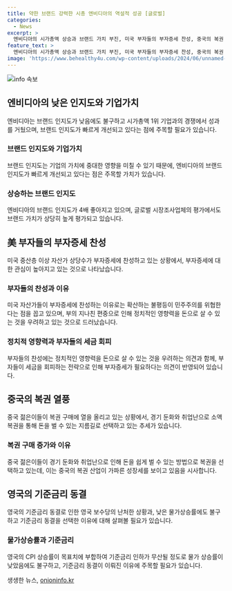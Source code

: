 ```yaml
---
title: 약한 브랜드 강력한 시총 엔비디아의 역설적 성공 [글로벌]
categories:
  - News
excerpt: >
  엔비디아의 시가총액 상승과 브랜드 가치 부진, 미국 부자들의 부자증세 찬성, 중국의 복권 열풍, 영국의 기준금리 동결 결정에 대한 기사입니다. 엔비디아는 시가총액 1위의 위치에 올라섰지만, 브랜드 가치는 상위 100위권에 들지 못했다. 미국 부자들의 60％가 부자증세에 찬성하는 것으로 나타났고, 중국 젊은이들은 경기 침체와 취업난으로 복권 구매에 열을 올리고 있다. 영국은 기준금리를 동결하여 보수당의 기대에 반하는 결정을 내렸다.
feature_text: >
  엔비디아의 시가총액 상승과 브랜드 가치 부진, 미국 부자들의 부자증세 찬성, 중국의 복권 열풍, 영국의 기준금리 동결 결정에 대한 기사입니다. 엔비디아는 시가총액 1위의 위치에 올라섰지만, 브랜드 가치는 상위 100위권에 들지 못했다. 미국 부자들의 60％가 부자증세에 찬성하는 것으로 나타났고, 중국 젊은이들은 경기 침체와 취업난으로 복권 구매에 열을 올리고 있다. 영국은 기준금리를 동결하여 보수당의 기대에 반하는 결정을 내렸다.
image: 'https://www.behealthy4u.com/wp-content/uploads/2024/06/unnamed-file.png'
---
```


<p><img src="https://www.behealthy4u.com/wp-content/uploads/2024/06/unnamed-file.png" alt="info 속보" /></p>

<h2 data-ke-size="size26">엔비디아의 낮은 인지도와 기업가치</h2> 

<p data-ke-size="size16">엔비디아는 브랜드 인지도가 낮음에도 불구하고 시가총액 1위 기업과의 경쟁에서 성과를 거뒀으며, 브랜드 인지도가 빠르게 개선되고 있다는 점에 주목할 필요가 있습니다. </p>

<h3>브랜드 인지도와 기업가치</h3>

<p data-ke-size="size16">브랜드 인지도는 기업의 가치에 중대한 영향을 미칠 수 있기 때문에, 엔비디아의 브랜드 인지도가 빠르게 개선되고 있다는 점은 주목할 가치가 있습니다. </p>

<h3>상승하는 브랜드 인지도</h3>

<p data-ke-size="size16">엔비디아의 브랜드 인지도가 4배 좋아지고 있으며, 글로벌 시장조사업체의 평가에서도 브랜드 가치가 상당히 높게 평가되고 있습니다. </p>

<h2 data-ke-size="size26">美 부자들의 부자증세 찬성</h2> 

<p data-ke-size="size16">미국 중산층 이상 자산가 상당수가 부자증세에 찬성하고 있는 상황에서, 부자증세에 대한 관심이 높아지고 있는 것으로 나타났습니다. </p>

<h3>부자들의 찬성과 이유</h3>

<p data-ke-size="size16">미국 자산가들이 부자증세에 찬성하는 이유로는 확산하는 불평등이 민주주의를 위협한다는 점을 꼽고 있으며, 부의 지나친 편중으로 인해 정치적인 영향력을 돈으로 살 수 있는 것을 우려하고 있는 것으로 드러났습니다.</p>

<h3>정치적 영향력과 부자들의 세금 회피</h3>

<p data-ke-size="size16">부자들의 찬성에는 정치적인 영향력을 돈으로 살 수 있는 것을 우려하는 의견과 함께, 부자들이 세금을 회피하는 전략으로 인해 부자증세가 필요하다는 의견이 반영되어 있습니다.</p>

<h2 data-ke-size="size26">중국의 복권 열풍</h2> 

<p data-ke-size="size16">중국 젊은이들이 복권 구매에 열을 올리고 있는 상황에서, 경기 둔화와 취업난으로 소액 복권을 통해 돈을 벌 수 있는 지름길로 선택하고 있는 추세가 있습니다. </p>

<h3>복권 구매 증가와 이유</h3>

<p data-ke-size="size16">중국 젊은이들이 경기 둔화와 취업난으로 인해 돈을 쉽게 벌 수 있는 방법으로 복권을 선택하고 있는데, 이는 중국의 복권 산업이 가파른 성장세를 보이고 있음을 시사합니다.</p>

<h2 data-ke-size="size26">영국의 기준금리 동결</h2> 

<p data-ke-size="size16">영국의 기준금리 동결로 인한 영국 보수당의 난처한 상황과, 낮은 물가상승률에도 불구하고 기준금리 동결을 선택한 이유에 대해 살펴볼 필요가 있습니다. </p>

<h3>물가상승률과 기준금리</h3>

<p data-ke-size="size16">영국의 CPI 상승률이 목표치에 부합하여 기준금리 인하가 무산될 정도로 물가 상승률이 낮았음에도 불구하고, 기준금리 동결이 이뤄진 이유에 주목할 필요가 있습니다.</p>
생생한 뉴스, <a href="https://onioninfo.kr" rel="dofollow">onioninfo.kr</a>


